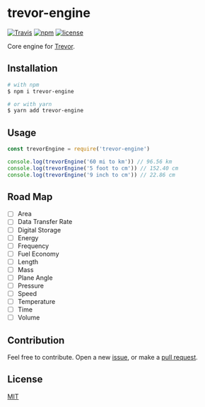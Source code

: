 # trevor-engine
[![Travis](https://img.shields.io/travis/rust-lang/rust.svg?style=flat-square)](https://travis-ci.org/ozgrozer/trevor-engine)
[![npm](https://img.shields.io/npm/v/trevor-engine.svg?style=flat-square)](https://www.npmjs.com/package/trevor-engine)
[![license](https://img.shields.io/badge/license-MIT-blue.svg?style=flat-square)](https://github.com/ozgrozer/trevor-engine/blob/master/license)

Core engine for [Trevor](https://github.com/ozgrozer/trevor).

## Installation
```sh
# with npm
$ npm i trevor-engine

# or with yarn
$ yarn add trevor-engine
```

## Usage
```js
const trevorEngine = require('trevor-engine')

console.log(trevorEngine('60 mi to km')) // 96.56 km
console.log(trevorEngine('5 foot to cm')) // 152.40 cm
console.log(trevorEngine('9 inch to cm')) // 22.86 cm
```

## Road Map
- [ ] Area
- [ ] Data Transfer Rate
- [ ] Digital Storage
- [ ] Energy
- [ ] Frequency
- [ ] Fuel Economy
- [ ] Length
- [ ] Mass
- [ ] Plane Angle
- [ ] Pressure
- [ ] Speed
- [ ] Temperature
- [ ] Time
- [ ] Volume

## Contribution
Feel free to contribute. Open a new [issue](https://github.com/ozgrozer/trevor-engine/issues), or make a [pull request](https://github.com/ozgrozer/trevor-engine/pulls).

## License
[MIT](https://github.com/ozgrozer/trevor-engine/blob/master/license)
